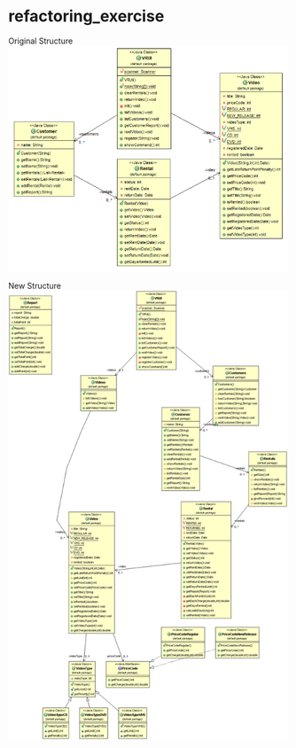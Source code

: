# refactoring_exercise
Original Structure
![ex_screenshot](./origin.png)


New Structure
![ex_screenshot](./NewStructure.gif)
